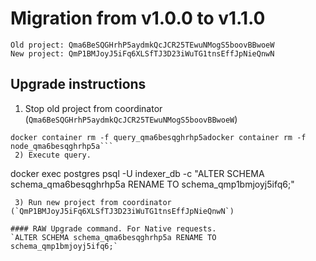 # Migration from v1.0.0 to v1.1.0
```
Old project: Qma6BeSQGHrhP5aydmkQcJCR25TEwuNMogS5boovBBwoeW
New project: QmP1BMJoyJ5iFq6XLSfTJ3D23iWuTG1tnsEffJpNieQnwN
```


## Upgrade instructions
 1) Stop old project from coordinator (`Qma6BeSQGHrhP5aydmkQcJCR25TEwuNMogS5boovBBwoeW`)
```
docker container rm -f query_qma6besqghrhp5adocker container rm -f node_qma6besqghrhp5a```
 2) Execute query.

```
docker exec postgres psql -U indexer_db -c "ALTER SCHEMA schema_qma6besqghrhp5a RENAME TO schema_qmp1bmjoyj5ifq6;"
```
 3) Run new project from coordinator (`QmP1BMJoyJ5iFq6XLSfTJ3D23iWuTG1tnsEffJpNieQnwN`)

#### RAW Upgrade command. For Native requests.
`ALTER SCHEMA schema_qma6besqghrhp5a RENAME TO schema_qmp1bmjoyj5ifq6;`
